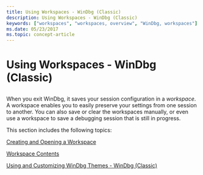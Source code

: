 ```yaml
---
title: Using Workspaces - WinDbg (Classic)
description: Using Workspaces - WinDbg (Classic)
keywords: ["workspaces", "workspaces, overview", "WinDbg, workspaces"]
ms.date: 05/23/2017
ms.topic: concept-article
---
```


# Using Workspaces - WinDbg (Classic)


## <span id="ddk_using_workspaces_dbg"></span><span id="DDK_USING_WORKSPACES_DBG"></span>


When you exit WinDbg, it saves your session configuration in a *workspace*. A workspace enables you to easily preserve your settings from one session to another. You can also save or clear the workspaces manually, or even use a workspace to save a debugging session that is still in progress.

This section includes the following topics:

[Creating and Opening a Workspace](creating-and-opening-a-workspace.md)

[Workspace Contents](workspace-contents.md)

[Using and Customizing WinDbg Themes - WinDbg (Classic)](using-and-customizing-windbg-themes.md)

 

 
